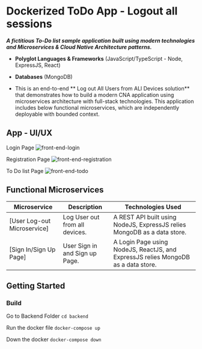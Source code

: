 # Dockerized ToDo App - Logout all sessions
**_A fictitious To-Do list sample application built using modern technologies and  Microservices & Cloud Native Architecture patterns._**
- **Polyglot Languages & Frameworks** (JavaScript/TypeScript - Node, ExpressJS, React)
- **Databases** (MongoDB)

- This is an end-to-end ** Log out All Users from ALl Devices solution** that demonstrates how to build a modern CNA application using microservices architecture with full-stack technologies. This application includes below functional microservices, which are independently deployable with bounded context.

## App -  UI/UX
Login Page ![front-end-login](https://github.com/muktita/dockerized-todo-app/assets/78444922/f13d78cc-9d1f-423a-84ca-b7e659f16772)

Registration Page
![front-end-registration](https://github.com/muktita/dockerized-todo-app/assets/78444922/15608a0f-a891-4aa8-9aa8-3754d0e701a3)

To Do list Page
![front-end-todo](https://github.com/muktita/dockerized-todo-app/assets/78444922/8e474cb6-e2b8-4db4-ad3c-c021917e3762)



## Functional Microservices
| Microservice  | Description | Technologies Used |
| --- | --- | --- |
| [User Log-out Microservice] | Log User out from all devices. | A REST API built using NodeJS, ExpressJS relies MongoDB as a data store. | 
| [Sign In/Sign Up Page] | User Sign in and Sign up Page. | A Login Page using NodeJS, ReactJS, and ExpressJS relies MongoDB as a data store. |

## Getting Started

### Build
Go to Backend Folder
```cd backend```

Run the docker file
``docker-compose up``

Down the docker
``docker-compose down``

